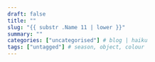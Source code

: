 ```yaml
---
draft: false
title: ""
slug: "{{ substr .Name 11 | lower }}"
summary: ""
categories: ["uncategorised"] # blog | haiku
tags: ["untagged"] # season, object, colour
---
```

